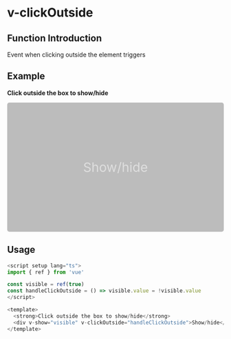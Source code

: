 # v-clickOutside

## Function Introduction

Event when clicking outside the element triggers

## Example

<script setup>
import { ref } from 'vue'

const visible = ref(true)
const handleClickOutside = () => visible.value = !visible.value
</script>

<strong>Click outside the box to show/hide</strong>

<div style="height:300px;">
  <div v-show="visible" style="height:300px;background:rgba(125,125,125,.5);margin-bottom:10px;display:flex;justify-content:center;align-items:center;border-radius:5px;color: rgba(255,255,255,.5);font-size:30px;" v-clickOutside="handleClickOutside">Show/hide</div>
</div>

## Usage

```typescript {10}
<script setup lang="ts">
import { ref } from 'vue'

const visible = ref(true)
const handleClickOutside = () => visible.value = !visible.value
</script>

<template>
  <strong>Click outside the box to show/hide</strong>
  <div v-show="visible" v-clickOutside="handleClickOutside">Show/hide</div>
</template>
```
